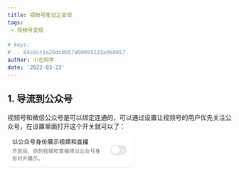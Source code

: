 ```yaml
---
title: 视频号笔记之变现
tags:
 - 视频号变现

# keys:
#  - 84c8cc1e28dc0057d00995133a960857
author: 小左同学
date: '2022-03-23'
---
```


## 1. 导流到公众号
视频号和微信公众号是可以绑定连通的，可以通过设置让视频号的用户优先关注公众号，在设置里面打开这个开关就可以了：
![](./img/001.png)


